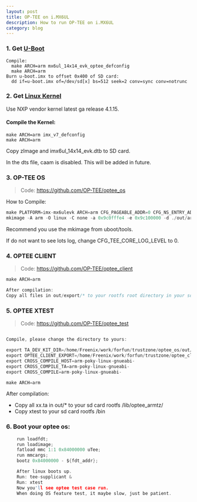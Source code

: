 ```yaml
---
layout: post
title: OP-TEE on i.MX6UL
description: How to run OP-TEE on i.MX6UL
category: blog
---
```


### 1. Get [U-Boot](https://github.com/MrVan/u-boot/commits/imx_v2016.03_4.1.15_2.0.0_ga)

```
Compile:
  make ARCH=arm mx6ul_14x14_evk_optee_defconfig
  make ARCH=arm
Burn u-boot.imx to offset 0x400 of SD card:
  dd if=u-boot.imx of=/dev/sd[x] bs=512 seek=2 conv=sync conv=notrunc
```

### 2. Get [Linux Kernel](https://github.com/MrVan/linux/tree/imx_4.1.15_2.0.0_ga)

Use NXP vendor kernel latest ga release 4.1.15.

#### Compile the Kernel:

```
make ARCH=arm imx_v7_defconfig
make ARCH=arm
```
Copy zImage and imx6ul_14x14_evk.dtb to SD card.

In the dts file, caam is disabled. This will be added in future.

### 3. OP-TEE OS

> Code: https://github.com/OP-TEE/optee_os

How to Compile:

```c
make PLATFORM=imx-mx6ulevk ARCH=arm CFG_PAGEABLE_ADDR=0 CFG_NS_ENTRY_ADDR=0x80800000 CFG_DT_ADDR=0x83000000 CFG_DT=y DEBUG=y CFG_TEE_CORE_LOG_LEVEL=4
mkimage -A arm -O linux -C none -a 0x9c0fffe4 -e 0x9c100000 -d ./out/arm-plat-imx/core/tee.bin uTee
```

Recommend you use the mkimage from uboot/tools.

If do not want to see lots log, change CFG_TEE_CORE_LOG_LEVEL to 0.

### 4. OPTEE CLIENT

> Code: https://github.com/OP-TEE/optee_client

```c
make ARCH=arm

After compilation:
Copy all files in out/export/* to your rootfs root directory in your sd card.
```

### 5. OPTEE XTEST

> Code: https://github.com/OP-TEE/optee_test

```c

Compile, please change the directory to yours:

export TA_DEV_KIT_DIR=/home/Freenix/work/forfun/trustzone/optee_os/out/arm-plat-imx/export-ta_arm32
export OPTEE_CLIENT_EXPORT=/home/Freenix/work/forfun/trustzone/optee_client/out/export
export CROSS_COMPILE_HOST=arm-poky-linux-gnueabi-
export CROSS_COMPILE_TA=arm-poky-linux-gnueabi-
export CROSS_COMPILE=arm-poky-linux-gnueabi-

make ARCH=arm
```

After compilation:

-  Copy all xx.ta in out/* to your sd card rootfs /lib/optee_armtz/
-  Copy xtest to your sd card rootfs /bin

### 6. Boot your optee os:

```c
    run loadfdt;
    run loadimage;
    fatload mmc 1:1 0x84000000 uTee;
    run mmcargs;
    bootz 0x84000000 - ${fdt_addr};

    After linux boots up.
    Run: tee-supplicant &
    Run: xtest
    Now you'll see optee test case run.
    When doing OS feature test, it maybe slow, just be patient.
```

